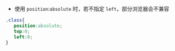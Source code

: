 - 使用 `position`:`absolute` 时，若不指定 `left`，部分浏览器会不兼容

```css
.class{
   position:absolute;
   top:0;
   left:0; 
}
```